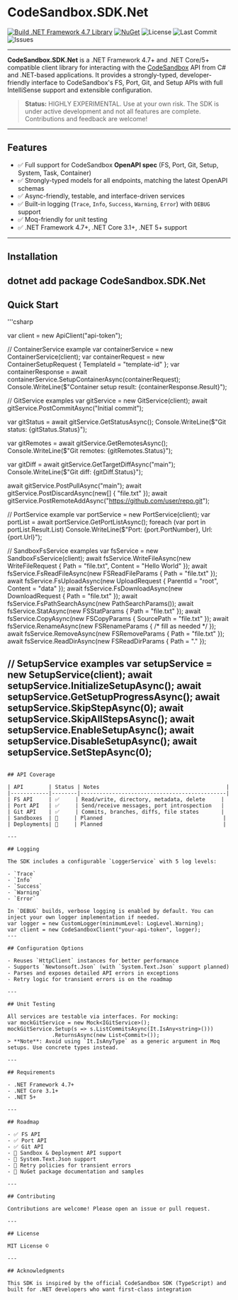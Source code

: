 ﻿# CodeSandbox.SDK.Net

[![Build .NET Framework 4.7 Library](https://github.com/E33orNaut/CodeSandbox.SDK.Net/actions/workflows/dotnet-desktop.yml/badge.svg?event=status)](https://github.com/E33orNaut/CodeSandbox.SDK.Net/actions/workflows/dotnet-desktop.yml)
[![NuGet](https://img.shields.io/nuget/v/Codesandbox.SDK.Net.svg)](https://www.nuget.org/packages/Codesandbox.SDK.Net)
![License](https://img.shields.io/github/license/e33ornaut/codesandbox.sdk.net)
![Last Commit](https://img.shields.io/github/last-commit/e33ornaut/codesandbox.sdk.net)
![Issues](https://img.shields.io/github/issues/e33ornaut/codesandbox.sdk.net)

---

**CodeSandbox.SDK.Net** is a .NET Framework 4.7+ and .NET Core/5+ compatible client library for interacting with the [CodeSandbox](https://codesandbox.io) API from C# and .NET-based applications. It provides a strongly-typed, developer-friendly interface to CodeSandbox's FS, Port, Git, and Setup APIs with full IntelliSense support and extensible configuration.

> **Status:** HIGHLY EXPERIMENTAL. Use at your own risk. The SDK is under active development and not all features are complete. Contributions and feedback are welcome!

---

## Features

- ✅ Full support for CodeSandbox **OpenAPI spec** (FS, Port, Git, Setup, System, Task, Container)
- ✅ Strongly-typed models for all endpoints, matching the latest OpenAPI schemas
- ✅ Async-friendly, testable, and interface-driven services
- ✅ Built-in logging (`Trace`, `Info`, `Success`, `Warning`, `Error`) with `DEBUG` support
- ✅ Moq-friendly for unit testing
- ✅ .NET Framework 4.7+, .NET Core 3.1+, .NET 5+ support

---

## Installation
dotnet add package CodeSandbox.SDK.Net
---

## Quick Start

'''csharp

var client = new ApiClient("api-token");

// ContainerService example
var containerService = new ContainerService(client);
var containerRequest = new ContainerSetupRequest { TemplateId = "template-id" };
var containerResponse = await containerService.SetupContainerAsync(containerRequest);
Console.WriteLine($"Container setup result: {containerResponse.Result}");

// GitService examples
var gitService = new GitService(client);
await gitService.PostCommitAsync("Initial commit");

var gitStatus = await gitService.GetStatusAsync();
Console.WriteLine($"Git status: {gitStatus.Status}");

var gitRemotes = await gitService.GetRemotesAsync();
Console.WriteLine($"Git remotes: {gitRemotes.Status}");

var gitDiff = await gitService.GetTargetDiffAsync("main");
Console.WriteLine($"Git diff: {gitDiff.Status}");

await gitService.PostPullAsync("main");
await gitService.PostDiscardAsync(new[] { "file.txt" });
await gitService.PostRemoteAddAsync("https://github.com/user/repo.git");

// PortService example
var portService = new PortService(client);
var portList = await portService.GetPortListAsync();
foreach (var port in portList.Result.List)
    Console.WriteLine($"Port: {port.PortNumber}, Url: {port.Url}");

// SandboxFsService examples
var fsService = new SandboxFsService(client);
await fsService.WriteFileAsync(new WriteFileRequest { Path = "file.txt", Content = "Hello World" });
await fsService.FsReadFileAsync(new FSReadFileParams { Path = "file.txt" });
await fsService.FsUploadAsync(new UploadRequest { ParentId = "root", Content = "data" });
await fsService.FsDownloadAsync(new DownloadRequest { Path = "file.txt" });
await fsService.FsPathSearchAsync(new PathSearchParams());
await fsService.StatAsync(new FSStatParams { Path = "file.txt" });
await fsService.CopyAsync(new FSCopyParams { SourcePath = "file.txt" });
await fsService.RenameAsync(new FSRenameParams { /* fill as needed */ });
await fsService.RemoveAsync(new FSRemoveParams { Path = "file.txt" });
await fsService.ReadDirAsync(new FSReadDirParams { Path = "." });

// SetupService examples
var setupService = new SetupService(client);
await setupService.InitializeSetupAsync();
await setupService.GetSetupProgressAsync();
await setupService.SkipStepAsync(0);
await setupService.SkipAllStepsAsync();
await setupService.EnableSetupAsync();
await setupService.DisableSetupAsync();
await setupService.SetStepAsync(0);
---
```

## API Coverage

| API        | Status | Notes                                        |
|------------|--------|----------------------------------------------|
| FS API     | ✅     | Read/write, directory, metadata, delete     |
| Port API   | ✅     | Send/receive messages, port introspection   |
| Git API    | ✅     | Commits, branches, diffs, file states       |
| Sandboxes  | 🚧     | Planned                                      |
| Deployments| 🚧     | Planned                                      |

---

## Logging

The SDK includes a configurable `LoggerService` with 5 log levels:

- `Trace`
- `Info`
- `Success`
- `Warning`
- `Error`

In `DEBUG` builds, verbose logging is enabled by default. You can inject your own logger implementation if needed.
var logger = new CustomLogger(minimumLevel: LogLevel.Warning);
var client = new CodeSandboxClient("your-api-token", logger);
---

## Configuration Options

- Reuses `HttpClient` instances for better performance
- Supports `Newtonsoft.Json` (with `System.Text.Json` support planned)
- Parses and exposes detailed API errors in exceptions
- Retry logic for transient errors is on the roadmap

---

## Unit Testing

All services are testable via interfaces. For mocking:
var mockGitService = new Mock<IGitService>();
mockGitService.Setup(s => s.ListCommitsAsync(It.IsAny<string>()))
              .ReturnsAsync(new List<Commit>());
> **Note**: Avoid using `It.IsAnyType` as a generic argument in Moq setups. Use concrete types instead.

---

## Requirements

- .NET Framework 4.7+
- .NET Core 3.1+
- .NET 5+

---

## Roadmap

- ✅ FS API  
- ✅ Port API  
- ✅ Git API  
- 🚧 Sandbox & Deployment API support  
- 🚧 System.Text.Json support  
- 🚧 Retry policies for transient errors  
- 🚧 NuGet package documentation and samples  

---

## Contributing

Contributions are welcome! Please open an issue or pull request.

---

## License

MIT License © 

---

## Acknowledgments

This SDK is inspired by the official CodeSandbox SDK (TypeScript) and built for .NET developers who want first-class integration
